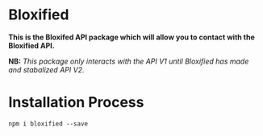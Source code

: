 # Bloxified

**This is the Bloxifed API package which will allow you to contact with the Bloxified API.** 

**NB:** *This package only interacts with the API V1 until Bloxified has made and stabalized API V2.*

# Installation Process

```
npm i bloxified --save
```
